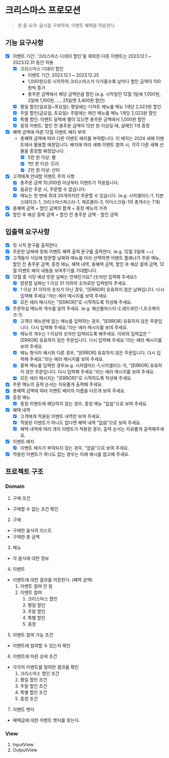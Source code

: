 # 크리스마스 프로모션
> 한 줄 요약: 음식을 구매하여, 이벤트 혜택을 적용한다.

## 기능 요구사항
- [x] 이벤트 기간: '크리스마스 디데이 할인'을 제외한 다른 이벤트는 2023.12.1 ~ 2023.12.31 동안 적용
  - [x] 크리스마스 디데이 할인 
    - 이벤트 기간: 2023.12.1 ~ 2023.12.25 
    - 1,000원으로 시작하여 크리스마스가 다가올수록 날마다 할인 금액이 100원씩 증가 
    - 총주문 금액에서 해당 금액만큼 할인 (e.g. 시작일인 12월 1일에 1,000원, 2일에 1,100원, ..., 25일엔 3,400원 할인)
  - [x] 평일 할인(일요일~목요일): 평일에는 디저트 메뉴를 메뉴 1개당 2,023원 할인
  - [x] 주말 할인(금요일, 토요일): 주말에는 메인 메뉴를 메뉴 1개당 2,023원 할인
  - [x] 특별 할인: 이벤트 달력에 별이 있으면 총주문 금액에서 1,000원 할인
  - [x] 증정 이벤트: 할인 전 총주문 금액이 12만 원 이상일 때, 샴페인 1개 증정
  
- [x] 혜택 금액에 따른 12월 이벤트 배지 부여
  - 총혜택 금액에 따라 다른 이벤트 배지를 부여합니다. 이 배지는 2024 새해 이벤트에서 활용할 예정입니다. 배지에 따라 새해 이벤트 참여 시, 각각 다른 새해 선물을 증정할 예정입니다.
    - [x] 5천 원 이상: 별 
    - [x] 1만 원 이상: 트리 
    - [x] 2만 원 이상: 산타

- [x] 고객에게 안내할 이벤트 주의 사항
  - [x] 총주문 금액 10,000원 이상부터 이벤트가 적용됩니다. 
  - [x] 음료만 주문 시, 주문할 수 없습니다. 
  - [x] 메뉴는 한 번에 최대 20개까지만 주문할 수 있습니다. (e.g. 시저샐러드-1, 티본스테이크-1, 크리스마스파스타-1, 제로콜라-3, 아이스크림-1의 총개수는 7개)

- [x] 총혜택 금액 = 할인 금액의 합계 + 증정 메뉴의 가격
- [x] 할인 후 예상 결제 금액 = 할인 전 총주문 금액 - 할인 금액

## 입출력 요구사항
- [x] 첫 시작 문구를 출력한다. 
- [x] 주문한 날짜에 맞춰 이벤트 혜택 출력 문구를 출력한다. (e.g. 12월 3일에 ~~)
- [x] 고객들이 식당에 방문할 날짜와 메뉴를 미리 선택하면 이벤트 플래너가 주문 메뉴, 할인 전 총주문 금액, 증정 메뉴, 혜택 내역, 총혜택 금액, 할인 후 예상 결제 금액, 12월 이벤트 배지 내용을 보여주기를 기대합니다.
- [x] 12월 중 식당 예상 방문 날짜는 언제인가요? (숫자만 입력해 주세요!)
    - [x] 방문할 날짜는 1 이상 31 이하의 숫자로만 입력받아 주세요.
    - [x] 1 이상 31 이하의 숫자가 아닌 경우, "[ERROR] 유효하지 않은 날짜입니다. 다시 입력해 주세요."라는 에러 메시지를 보여 주세요.
    - [x] 모든 에러 메시지는 "[ERROR]"로 시작하도록 작성해 주세요.
- [x] 주문하실 메뉴와 개수를 알려 주세요. (e.g. 해산물파스타-2,레드와인-1,초코케이크-1)
    - [x] 고객이 메뉴판에 없는 메뉴를 입력하는 경우, "[ERROR] 유효하지 않은 주문입니다. 다시 입력해 주세요."라는 에러 메시지를 보여 주세요.
    - [x] 메뉴의 개수는 1 이상의 숫자만 입력되도록 해주세요. 이외의 입력값은 "[ERROR] 유효하지 않은 주문입니다. 다시 입력해 주세요."라는 에러 메시지를 보여 주세요.
    - [x] 메뉴 형식이 예시와 다른 경우, "[ERROR] 유효하지 않은 주문입니다. 다시 입력해 주세요."라는 에러 메시지를 보여 주세요.
    - [x] 중복 메뉴를 입력한 경우(e.g. 시저샐러드-1,시저샐러드-1), "[ERROR] 유효하지 않은 주문입니다. 다시 입력해 주세요."라는 에러 메시지를 보여 주세요.
    - [x] 모든 에러 메시지는 "[ERROR]"로 시작하도록 작성해 주세요.
- [x] 주문 메뉴의 출력 순서는 자유롭게 출력해 주세요.
- [x] 총혜택 금액에 따라 이벤트 배지의 이름을 다르게 보여 주세요.
- [x] 증정 메뉴
    - [x] 증정 이벤트에 해당하지 않는 경우, 증정 메뉴 "없음"으로 보여 주세요.
- [x] 혜택 내역
    - [x] 고객에게 적용된 이벤트 내역만 보여 주세요.
    - [x] 적용된 이벤트가 하나도 없다면 혜택 내역 "없음"으로 보여 주세요.
    - [x] 혜택 내역에 여러 개의 이벤트가 적용된 경우, 출력 순서는 자유롭게 출력해주세요.
- [x] 이벤트 배지
    - [x] 이벤트 배지가 부여되지 않는 경우, "없음"으로 보여 주세요.
- [x] 적용된 이벤트가 하나도 없는 경우는 아래 예시를 참고해 주세요.

## 프로젝트 구조
### Domain
1. 구매 조건
- 구매할 수 없는 조건 확인
2. 구매
- 구매한 음식의 리스트
- 구매한 총 금액
3. 메뉴
- 각 음식에 대한 정보
4. 이벤트
- 이벤트에 대한 결과를 저장한다. (혜택 금액)
   1. 이벤트 참여 안 됨
   2. 이벤트 참여
      1. 크리스마스 할인
      2. 평일 할인
      3. 주말 할인
      4. 특별 할인
      5. 증정
5. 이벤트 참여 가능 조건
- 이벤트에 참여할 수 있는지 확인
6. 이벤트에 따른 상세 조건
- 각각의 이벤트를 참여한 결과를 확인
   1. 크리스마스 할인 조건
   2. 평일 할인 조건
   3. 주말 할인 조건
   4. 특별 할인 조건
   5. 증정 조건
7. 이벤트 뱃지
- 혜택금에 대한 이벤트 뱃지를 찾는다.

### View
1. InputView
2. OutputView
